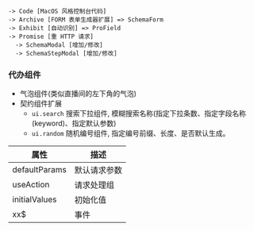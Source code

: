 ```shell
-> Code [MacOS 风格控制台代码]
-> Archive [FORM 表单生成器扩展] => SchemaForm
-> Exhibit [自动识别] => ProField
-> Promise [重 HTTP 请求]
  -> SchemaModal [增加/修改]
  -> SchemaStepModal [增加/修改]
```

### 代办组件

- 气泡组件(类似直播间的左下角的气泡)
- 契约组件扩展
  - `ui.search` 搜索下拉组件, 模糊搜索名称(指定下拉条数、指定字段名称(keyword)、指定默认参数)
  - `ui.random` 随机编号组件, 指定编号前缀、长度、是否默认生成。

| 属性          | 描述         |
| ------------- | ------------ |
| defaultParams | 默认请求参数 |
| useAction     | 请求处理组   |
| initialValues | 初始化值     |
| xx$           | 事件         |
